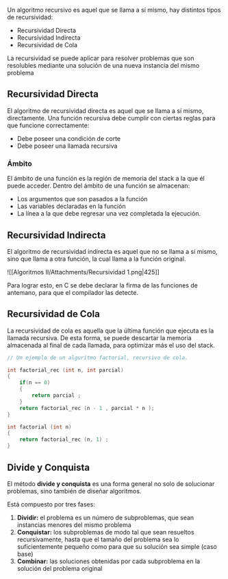 Un algoritmo recursivo es aquel que se llama a sí mismo, hay distintos tipos de recursividad:

- Recursividad Directa
- Recursividad Indirecta
- Recursividad de Cola

La recursividad se puede aplicar para resolver problemas que son resolubles mediante una solución de una nueva instancia del mismo problema

## Recursividad Directa

El algoritmo de recursividad directa es aquel que se llama a sí mismo, directamente. Una función recursiva debe cumplir con ciertas reglas para que funcione correctamente:

- Debe poseer una condición de corte
- Debe poseer una llamada recursiva

### Ámbito

El ámbito de una función es la región de memoria del stack a la que él puede acceder. Dentro del ámbito de una función se almacenan:

- Los argumentos que son pasados a la función
- Las variables declaradas en la función
- La línea a la que debe regresar una vez completada la ejecución.

## Recursividad Indirecta

El algoritmo de recursividad indirecta es aquel que no se llama a sí mismo, sino que llama a otra función, la cual llama a la función original.

![[Algoritmos II/Attachments/Recursividad 1.png|425]]

Para lograr esto, en C se debe declarar la firma de las funciones de antemano, para que el compilador las detecte.

## Recursividad de Cola

La recursividad de cola es aquella que la última función que ejecuta es la llamada recursiva. De esta forma, se puede descartar la memoria almacenada al final de cada llamada, para optimizar más el uso del stack.

```c
// Un ejemplo de un alguritmo factorial, recursivo de cola.

int factorial_rec (int n, int parcial)
{
	if(n == 0)
	{
		return parcial ;
	}
	return factorial_rec (n - 1 , parcial * n );
}

int factorial (int n)
{
	return factorial_rec (n, 1) ;
}
```

## Divide y Conquista

El método **divide y conquista** es una forma general no solo de solucionar problemas, sino también de diseñar algoritmos.

Está compuesto por tres fases:

1. **Dividir:** el problema es un número de subproblemas, que sean instancias menores del mismo problema
2. **Conquistar:** los subproblemas de modo tal que sean resueltos recursivamente, hasta que el tamaño del problema sea lo suficientemente pequeño como para que su solución sea simple (caso base)
3. **Combinar:** las soluciones obtenidas por cada subproblema en la solución del problema original
